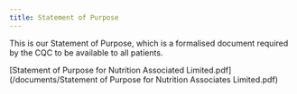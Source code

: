 ```yaml
---
title: Statement of Purpose
---
```


This is our Statement of Purpose, which is a formalised document required by the CQC to be available to all patients.

[Statement of Purpose for Nutrition Associated Limited.pdf](/documents/Statement of Purpose for Nutrition Associates Limited.pdf)